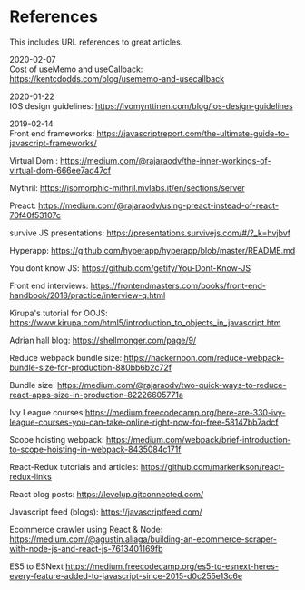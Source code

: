 # References
This includes URL references to great articles.


2020-02-07   
Cost of useMemo and useCallback: https://kentcdodds.com/blog/usememo-and-usecallback

2020-01-22  
IOS design guidelines: https://ivomynttinen.com/blog/ios-design-guidelines
  

2019-02-14  
Front end frameworks: https://javascriptreport.com/the-ultimate-guide-to-javascript-frameworks/

Virtual Dom : https://medium.com/@rajaraodv/the-inner-workings-of-virtual-dom-666ee7ad47cf

Mythril: https://isomorphic-mithril.mvlabs.it/en/sections/server

Preact: https://medium.com/@rajaraodv/using-preact-instead-of-react-70f40f53107c

survive JS presentations: https://presentations.survivejs.com/#/?_k=hvjbvf

Hyperapp: https://github.com/hyperapp/hyperapp/blob/master/README.md

You dont know JS: https://github.com/getify/You-Dont-Know-JS

Front end interviews: https://frontendmasters.com/books/front-end-handbook/2018/practice/interview-q.html

Kirupa's tutorial for OOJS: https://www.kirupa.com/html5/introduction_to_objects_in_javascript.htm

Adrian hall blog: https://shellmonger.com/page/9/

Reduce webpack bundle size: https://hackernoon.com/reduce-webpack-bundle-size-for-production-880bb6b2c72f

Bundle size: https://medium.com/@rajaraodv/two-quick-ways-to-reduce-react-apps-size-in-production-82226605771a
                            
Ivy League courses:https://medium.freecodecamp.org/here-are-330-ivy-league-courses-you-can-take-online-right-now-for-free-58147bb7adcf

Scope hoisting webpack: https://medium.com/webpack/brief-introduction-to-scope-hoisting-in-webpack-8435084c171f

React-Redux tutorials and articles: https://github.com/markerikson/react-redux-links

React blog posts: https://levelup.gitconnected.com/

Javascript feed (blogs): https://javascriptfeed.com/

Ecommerce crawler using React & Node: https://medium.com/@agustin.aliaga/building-an-ecommerce-scraper-with-node-js-and-react-js-7613401169fb

ES5 to ESNext https://medium.freecodecamp.org/es5-to-esnext-heres-every-feature-added-to-javascript-since-2015-d0c255e13c6e
